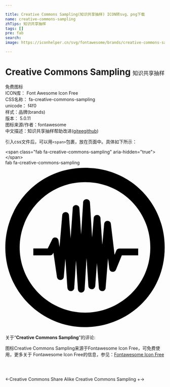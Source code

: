 ```yaml
---

title: Creative Commons Sampling(知识共享抽样) ICON转svg、png下载
name: creative-commons-sampling
zhTips: 知识共享抽样
tags: []
pre: fab
search: 
image: https://iconhelper.cn/svg/fontawesome/brands/creative-commons-sampling.svg

---
```


# Creative Commons Sampling  <small style="font-size: 60%;font-weight: 100">知识共享抽样</small>


<div class="detail-page">
<p>
<span><span class="badge-success badge">免费图标</span> </span>
<br/>
<span>
ICON库：
<span class="badge-secondary badge">Font Awesome Icon Free</span> 
</span>
<br/>
<span>
CSS名称：
<span class="badge-secondary badge">fa-creative-commons-sampling</span> 
</span>
<br/>
<span>
unicode：
<span class="badge-secondary badge">f4f0</span> 
<copy-btn content='f4f0' btn-title=""></copy-btn>
<copy-btn :content='String.fromCodePoint(parseInt("f4f0", 16))' btn-title="复制U"></copy-btn>
</span><br/><span>样式：<span class="badge-light badge">品牌(brands)</span></span>
<br/>
<span>
版本：
<span class="badge-secondary badge">5.0.11</span> 
</span>
<br/>
<span>图标来源/作者：<span class="badge-light badge">fontawesome</span></span> 
<br/>
<span class="zh-detail">中文描述：<span class="badge-primary badge">知识共享抽样</span><span class="help-link"><span>帮助改进</span>(<a href="https://gitee.com/liuwave/icon-helper/edit/master/json/fontawesome/brands/creative-commons-sampling.json" target="_blank" rel="noopener noreferrer">gitee</a><a href="https://github.com/liuwave/icon-helper/edit/master/json/fontawesome/brands/creative-commons-sampling.json" target="_blank" rel="noopener noreferrer">github</a></span>)</span><br/>
</p>
</div>
<div class="alert alert-dark">
  <i class="fab fa-creative-commons-sampling fa-xs"></i>
  <i class="fab fa-creative-commons-sampling fa-sm"></i>
  <i class="fab fa-creative-commons-sampling fa-lg"></i>
  <i class="fab fa-creative-commons-sampling fa-2x"></i>
  <i class="fab fa-creative-commons-sampling fa-3x"></i>
  <i class="fab fa-creative-commons-sampling fa-5x"></i>
  <i class="fab fa-creative-commons-sampling fa-7x"></i>
</div>
<div>
  <p>引入css文件后，可以用<code>&lt;span&gt;</code>包裹，放在页面中。具体如下所示：    
  </p>
  <div class="alert alert-primary" style="font-size: 14px">
    &lt;span class="fab fa-creative-commons-sampling" aria-hidden="true"&gt;&lt;/span&gt;
    <copy-btn content='<span class="fab fa-creative-commons-sampling" aria-hidden="true"></span>'></copy-btn>
  </div>
  <div class="alert alert-secondary">
    <i class="fab fa-creative-commons-sampling"
    style="font-size: 24px"
    aria-hidden="true"></i> fab fa-creative-commons-sampling
    <copy-btn content="fab fa-creative-commons-sampling" btn-title="复制图标名称"></copy-btn>
  </div>
</div>
<div id="svg" class="svg-wrap">
<svg xmlns="http://www.w3.org/2000/svg" viewBox="0 0 496 512"><path d="M247.6 8C389.4 8 496 118.1 496 256c0 147.1-118.5 248-248.4 248C113.6 504 0 394.5 0 256 0 123.1 104.7 8 247.6 8zm.8 44.7C130.2 52.7 44.7 150.6 44.7 256c0 109.8 91.2 202.8 203.7 202.8 103.2 0 202.8-81.1 202.8-202.8.1-113.8-90.2-203.3-202.8-203.3zm3.6 53.2c2.8-.3 11.5 1 11.5 11.5l6.6 107.2 4.9-59.3c0-6 4.7-10.6 10.6-10.6 5.9 0 10.6 4.7 10.6 10.6 0 2.5-.5-5.7 5.7 81.5l5.8-64.2c.3-2.9 2.9-9.3 10.2-9.3 3.8 0 9.9 2.3 10.6 8.9l11.5 96.5 5.3-12.8c1.8-4.4 5.2-6.6 10.2-6.6h58v21.3h-50.9l-18.2 44.3c-3.9 9.9-19.5 9.1-20.8-3.1l-4-31.9-7.5 92.6c-.3 3-3 9.3-10.2 9.3-3 0-9.8-2.1-10.6-9.3 0-1.9.6 5.8-6.2-77.9l-5.3 72.2c-1.1 4.8-4.8 9.3-10.6 9.3-2.9 0-9.8-2-10.6-9.3 0-1.9.5 6.7-5.8-87.7l-5.8 94.8c0 6.3-3.6 12.4-10.6 12.4-5.2 0-10.6-4.1-10.6-12l-5.8-87.7c-5.8 92.5-5.3 84-5.3 85.9-1.1 4.8-4.8 9.3-10.6 9.3-3 0-9.8-2.1-10.6-9.3 0-.7-.4-1.1-.4-2.6l-6.2-88.6L182 348c-.7 6.5-6.7 9.3-10.6 9.3-5.8 0-9.6-4.1-10.6-8.9L149.7 272c-2 4-3.5 8.4-11.1 8.4H87.2v-21.3H132l13.7-27.9c4.4-9.9 18.2-7.2 19.9 2.7l3.1 20.4 8.4-97.9c0-6 4.8-10.6 10.6-10.6.5 0 10.6-.2 10.6 12.4l4.9 69.1 6.6-92.6c0-10.1 9.5-10.6 10.2-10.6.6 0 10.6.7 10.6 10.6l5.3 80.6 6.2-97.9c.1-1.1-.6-10.3 9.9-11.5z"/></svg>
</div>
<detail full-name='fa-creative-commons-sampling'></detail>
<div class="icon-detail__container">
<p>关于“<b>Creative Commons Sampling</b>”的评论:</p>
</div>
<Vssue title="关于“Creative Commons Sampling”的评论" />    
<div><p>图标Creative Commons Sampling来源于Fontawesome Icon Free，可免费使用，更多关于  Fontawesome Icon Free的信息，参见：<a target="_blank" href="https://iconhelper.cn/fontawesome.html">Fontawesome Icon Free</a>
</p></div>

<div style="padding:2rem 0 " class="page-nav"><p class="inner"><span class="prev">←<router-link to="/icon/brands/creative-commons-sa.html">Creative Commons Share Alike</router-link></span> <span class="next"><router-link to="/icon/brands/creative-commons-sampling-plus.html">Creative Commons Sampling +</router-link>→</span></p></div>
